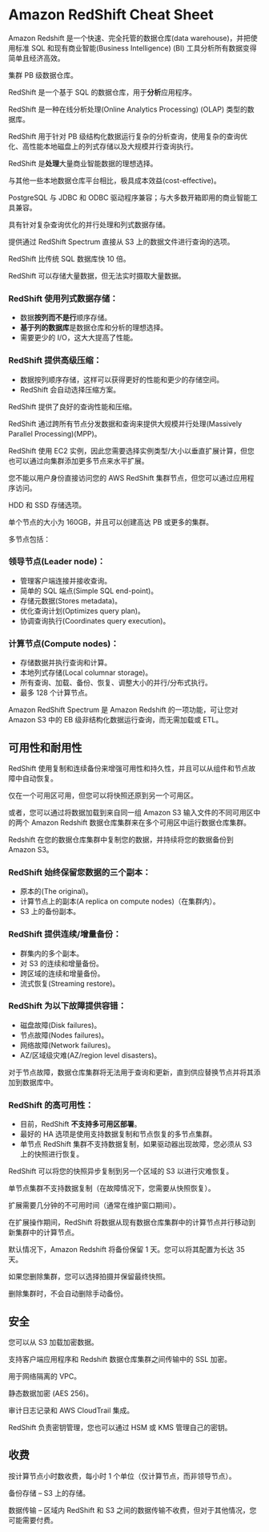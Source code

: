 # Amazon RedShift Cheat Sheet

Amazon Redshift 是一个快速、完全托管的数据仓库(data warehouse)，并把使用标准 SQL 和现有商业智能(Business Intelligence) (BI) 工具分析所有数据变得简单且经济高效。

集群 PB 级数据仓库。

RedShift 是一个基于 SQL 的数据仓库，用于**分析**应用程序。

RedShift 是一种在线分析处理(Online Analytics Processing) (OLAP) 类型的数据库。

RedShift 用于针对 PB 级结构化数据运行复杂的分析查询，使用复杂的查询优化、高性能本地磁盘上的列式存储以及大规模并行查询执行。

RedShift 是**处理**大量商业智能数据的理想选择。

与其他一些本地数据仓库平台相比，极具成本效益(cost-effective)。

PostgreSQL 与 JDBC 和 ODBC 驱动程序兼容；与大多数开箱即用的商业智能工具兼容。

具有针对复杂查询优化的并行处理和列式数据存储。

提供通过 RedShift Spectrum 直接从 S3 上的数据文件进行查询的选项。

RedShift 比传统 SQL 数据库快 10 倍。

RedShift 可以存储大量数据，但无法实时摄取大量数据。

### RedShift 使用列式数据存储：

- 数据**按列而不是行**顺序存储。
- **基于列的数据库**是数据仓库和分析的理想选择。
- 需要更少的 I/O，这大大提高了性能。

### RedShift 提供高级压缩：

- 数据按列顺序存储，这样可以获得更好的性能和更少的存储空间。
- RedShift 会自动选择压缩方案。

RedShift 提供了良好的查询性能和压缩。

RedShift 通过跨所有节点分发数据和查询来提供大规模并行处理(Massively Parallel Processing)(MPP)。

RedShift 使用 EC2 实例，因此您需要选择实例类型/大小以垂直扩展计算，但您也可以通过向集群添加更多节点来水平扩展。

您不能以用户身份直接访问您的 AWS RedShift 集群节点，但您可以通过应用程序访问。

HDD 和 SSD 存储选项。

单个节点的大小为 160GB，并且可以创建高达 PB 或更多的集群。

多节点包括：

### 领导节点(Leader node)：

- 管理客户端连接并接收查询。
- 简单的 SQL 端点(Simple SQL end-point)。
- 存储元数据(Stores metadata)。
- 优化查询计划(Optimizes query plan)。
- 协调查询执行(Coordinates query execution)。

### 计算节点(Compute nodes)：

- 存储数据并执行查询和计算。
- 本地列式存储(Local columnar storage)。
- 所有查询、加载、备份、恢复、调整大小的并行/分布式执行。
- 最多 128 个计算节点。

Amazon RedShift Spectrum 是 Amazon Redshift 的一项功能，可让您对 Amazon S3 中的 EB 级非结构化数据运行查询，而无需加载或 ETL。

## 可用性和耐用性

RedShift 使用复制和连续备份来增强可用性和持久性，并且可以从组件和节点故障中自动恢复。

仅在一个可用区可用，但您可以将快照还原到另一个可用区。

或者，您可以通过将数据加载到来自同一组 Amazon S3 输入文件的不同可用区中的两个 Amazon Redshift 数据仓库集群来在多个可用区中运行数据仓库集群。

Redshift 在您的数据仓库集群中复制您的数据，并持续将您的数据备份到 Amazon S3。

### RedShift 始终保留您数据的三个副本：

- 原本的(The original)。
- 计算节点上的副本(A replica on compute nodes)（在集群内）。
- S3 上的备份副本。

### RedShift 提供连续/增量备份：

- 群集内的多个副本。
- 对 S3 的连续和增量备份。
- 跨区域的连续和增量备份。
- 流式恢复(Streaming restore)。

### RedShift 为以下故障提供容错：

- 磁盘故障(Disk failures)。
- 节点故障(Nodes failures)。
- 网络故障(Network failures)。
- AZ/区域级灾难(AZ/region level disasters)。

对于节点故障，数据仓库集群将无法用于查询和更新，直到供应替换节点并将其添加到数据库中。

### RedShift 的高可用性：

- 目前，RedShift **不支持多可用区部署**。
- 最好的 HA 选项是使用支持数据复制和节点恢复的多节点集群。
- 单节点 RedShift 集群不支持数据复制，如果驱动器出现故障，您必须从 S3 上的快照进行恢复。

RedShift 可以将您的快照异步复制到另一个区域的 S3 以进行灾难恢复。

单节点集群不支持数据复制（在故障情况下，您需要从快照恢复）。

扩展需要几分钟的不可用时间（通常在维护窗口期间）。

在扩展操作期间，RedShift 将数据从现有数据仓库集群中的计算节点并行移动到新集群中的计算节点。

默认情况下，Amazon Redshift 将备份保留 1 天。您可以将其配置为长达 35 天。

如果您删除集群，您可以选择拍摄并保留最终快照。

删除集群时，不会自动删除手动备份。

## 安全

您可以从 S3 加载加密数据。

支持客户端应用程序和 Redshift 数据仓库集群之间传输中的 SSL 加密。

用于网络隔离的 VPC。

静态数据加密 (AES 256)。

审计日志记录和 AWS CloudTrail 集成。

RedShift 负责密钥管理，您也可以通过 HSM 或 KMS 管理自己的密钥。

## 收费

按计算节点小时数收费，每小时 1 个单位（仅计算节点，而非领导节点）。

备份存储 – S3 上的存储。

数据传输 – 区域内 RedShift 和 S3 之间的数据传输不收费，但对于其他情况，您可能需要付费。